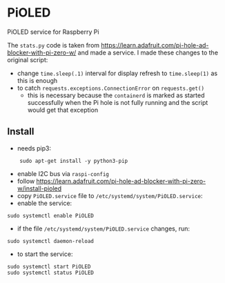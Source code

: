 # PiOLED
PiOLED service for Raspberry Pi

The `stats.py` code is taken from https://learn.adafruit.com/pi-hole-ad-blocker-with-pi-zero-w/ and made a service. I made these changes to the original script:
  - change `time.sleep(.1)` interval for display refresh to `time.sleep(1)` as this is enough
  - to catch `requests.exceptions.ConnectionError` on `requests.get()` 
    - this is necessary because the `containerd` is marked as started successfully when the Pi hole is not fully running and the script would get that exception


## Install

- needs pip3:
```
    sudo apt-get install -y python3-pip
```
- enable I2C bus via `raspi-config`
- follow https://learn.adafruit.com/pi-hole-ad-blocker-with-pi-zero-w/install-pioled
- copy `PiOLED.service` file to `/etc/systemd/system/PiOLED.service`:
- enable the service:
```
sudo systemctl enable PiOLED
```
- if the file `/etc/systemd/system/PiOLED.service` changes, run:
```
sudo systemctl daemon-reload
```
- to start the service:
```
sudo systemctl start PiOLED
sudo systemctl status PiOLED
```
